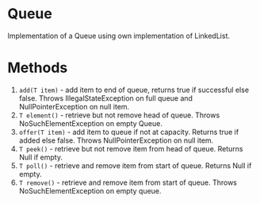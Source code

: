 # Queue
Implementation of a Queue using own implementation of LinkedList.
# Methods
1. `add(T item)` - add item to end of queue, returns true if successful else false. Throws IllegalStateException on full queue and NullPointerException on null item.
2. `T element()` - retrieve but not remove head of queue. Throws NoSuchElementException on empty Queue.
3. `offer(T item)` - add item to queue if not at capacity. Returns true if added else false. Throws NullPointerException on null item.
4. `T peek()` - retrieve but not remove item from head of queue. Returns Null if empty.
5. `T poll()` - retrieve and remove item from start of queue. Returns Null if empty.
6. `T remove()` - retrieve and remove item from start of queue. Throws NoSuchElementException on empty queue.